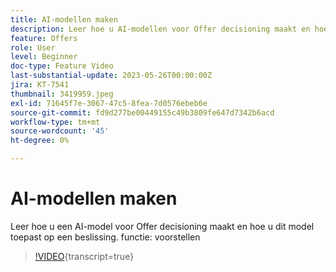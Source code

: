 ```yaml
---
title: AI-modellen maken
description: Leer hoe u AI-modellen voor Offer decisioning maakt en hoe u deze toepast op een beslissing.
feature: Offers
role: User
level: Beginner
doc-type: Feature Video
last-substantial-update: 2023-05-26T00:00:00Z
jira: KT-7541
thumbnail: 3419959.jpeg
exl-id: 71645f7e-3067-47c5-8fea-7d0576ebeb6e
source-git-commit: fd9d277be00449155c49b3809fe647d7342b6acd
workflow-type: tm+mt
source-wordcount: '45'
ht-degree: 0%

---
```


# AI-modellen maken

Leer hoe u een AI-model voor Offer decisioning maakt en hoe u dit model toepast op een beslissing.
functie: voorstellen

>[!VIDEO](https://video.tv.adobe.com/v/3444677/?learn=on&captions=dut){transcript=true}
